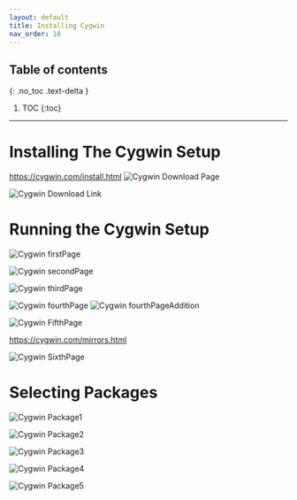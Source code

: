 ```yaml
---
layout: default
title: Installing Cygwin
nav_order: 10
---
```


## Table of contents
{: .no_toc .text-delta }

1. TOC
{:toc}

---

# Installing The Cygwin Setup
https://cygwin.com/install.html
![Cygwin Download Page](https://cdn.discordapp.com/attachments/498622698050813962/695034944111640636/unknown.png "Download")

![Cygwin Download Link](https://cdn.discordapp.com/attachments/498622698050813962/695036150854713416/unknown.png "Download2")

# Running the Cygwin Setup
![Cygwin firstPage](https://cdn.discordapp.com/attachments/694977588405469265/694983080238252053/unknown.png "Setup 1")

![Cygwin secondPage](https://cdn.discordapp.com/attachments/498622698050813962/695036893087137902/unknown.png "Setup 2")

![Cygwin thirdPage](https://cdn.discordapp.com/attachments/694977588405469265/694983315295305878/unknown.png "Setup 3")

![Cygwin fourthPage](https://cdn.discordapp.com/attachments/694977588405469265/694984033549156403/unknown.png "Setup 4")
![Cygwin fourthPageAddition](https://cdn.discordapp.com/attachments/694977588405469265/694984075378819083/unknown.png "Setup 4.5")

![Cygwin FifthPage](https://cdn.discordapp.com/attachments/694977588405469265/694984235353768079/unknown.png "Setup 5")


https://cygwin.com/mirrors.html


![Cygwin SixthPage](https://cdn.discordapp.com/attachments/694977588405469265/694984840172404806/unknown.png "Setup 6")

# Selecting Packages
![Cygwin Package1](https://cdn.discordapp.com/attachments/498622698050813962/695039018433511434/unknown.png "Package 1")

![Cygwin Package2](https://cdn.discordapp.com/attachments/498622698050813962/695039874658467940/unknown.png "Package 2")

![Cygwin Package3](https://cdn.discordapp.com/attachments/498622698050813962/695040472485330984/unknown.png "Package 3")

![Cygwin Package4](https://cdn.discordapp.com/attachments/498622698050813962/695041017744851014/unknown.png "Package 4")

![Cygwin Package5](https://cdn.discordapp.com/attachments/498622698050813962/695041637331501126/unknown.png "Package 5")
